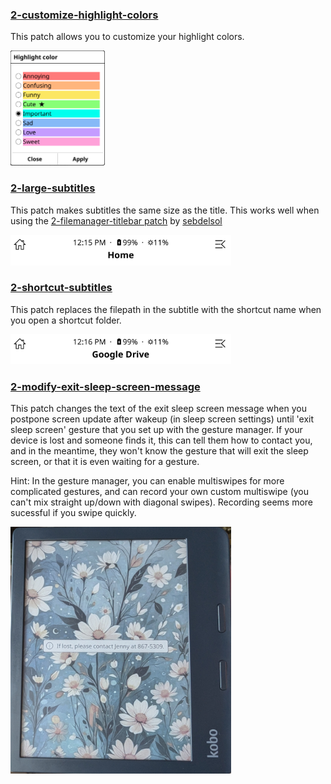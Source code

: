 ### [2-customize-highlight-colors](2-customize-highlight-colors.lua)
This patch allows you to customize your highlight colors.

<img src="img/custom_highlights.PNG" style="width:30%; height:auto;">

### [2-large-subtitles](2-large-subtitles.lua)
This patch makes subtitles the same size as the title. This works well when using the [2-filemanager-titlebar patch](https://github.com/sebdelsol/KOReader.patches/tree/main#-2-filemanager-titlebar) by [sebdelsol](https://github.com/sebdelsol)

<img src="img/large_subtitle.PNG" style="width:70%; height:auto;">

### [2-shortcut-subtitles](2-shortcut-subtitles.lua)
This patch replaces the filepath in the subtitle with the shortcut name when you open a shortcut folder.

<img src="img/shortcut_subtitle.PNG" style="width:70%; height:auto;">

### [2-modify-exit-sleep-screen-message](2-modify-exit-sleep-screen-message.lua)
This patch changes the text of the exit sleep screen message when you postpone screen update after wakeup (in sleep screen settings) until 'exit sleep screen' gesture that you set up with the gesture manager. If your device is lost and someone finds it, this can tell them how to contact you, and in the meantime, they won't know the gesture that will exit the sleep screen, or that it is even waiting for a gesture.

Hint: In the gesture manager, you can enable multiswipes for more complicated gestures, and can record your own custom multiswipe (you can't mix straight up/down with diagonal swipes). Recording seems more sucessful if you swipe quickly.

<img src="img/exit-sleep-screen-message.jpg" style="width:70%; height:auto;">
